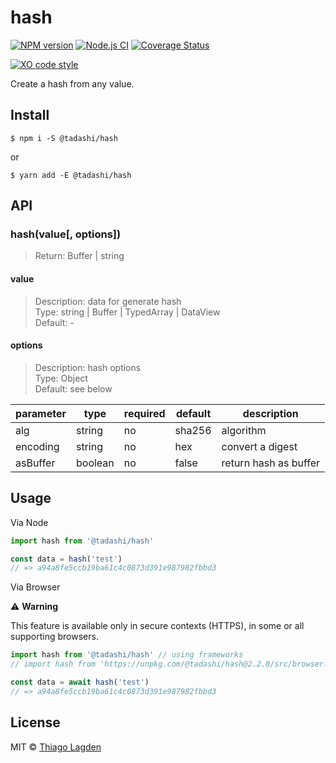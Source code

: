 # hash

[![NPM version][npm-img]][npm]
[![Node.js CI][ci-img]][ci]
[![Coverage Status][coveralls-img]][coveralls]

[![XO code style][xo-img]][xo]

[npm-img]:         https://img.shields.io/npm/v/@tadashi/hash.svg
[npm]:             https://www.npmjs.com/package/@tadashi/hash
[ci-img]:          https://github.com/lagden/hash/workflows/Node.js%20CI/badge.svg
[ci]:              https://github.com/lagden/hash/actions?query=workflow%3A%22Node.js+CI%22
[coveralls-img]:   https://coveralls.io/repos/github/lagden/hash/badge.svg?branch=main
[coveralls]:       https://coveralls.io/github/lagden/hash?branch=main
[xo-img]:          https://img.shields.io/badge/code_style-XO-5ed9c7.svg
[xo]:              https://github.com/sindresorhus/xo


Create a hash from any value.


## Install

```
$ npm i -S @tadashi/hash
```

or

```
$ yarn add -E @tadashi/hash
```


## API

### hash(value[, options])

> Return: Buffer | string


#### value

> Description: data for generate hash  
> Type: string | Buffer | TypedArray | DataView  
> Default: - 


#### options

> Description: hash options  
> Type: Object  
> Default: see below


parameter | type      | required    | default     | description
--------  | --------  | ----------- | ----------- | ------------
alg       | string    | no          | sha256      | algorithm
encoding  | string    | no          | hex         | convert a digest
asBuffer  | boolean   | no          | false       | return hash as buffer

## Usage

Via Node

```js
import hash from '@tadashi/hash'

const data = hash('test')
// => a94a8fe5ccb19ba61c4c0873d391e987982fbbd3
```

Via Browser

⚠️ **Warning**

This feature is available only in secure contexts (HTTPS), in some or all supporting browsers.

```js
import hash from '@tadashi/hash' // using frameworks
// import hash from 'https://unpkg.com/@tadashi/hash@2.2.0/src/browser.js'

const data = await hash('test')
// => a94a8fe5ccb19ba61c4c0873d391e987982fbbd3
```


## License

MIT © [Thiago Lagden](https://github.com/lagden)
